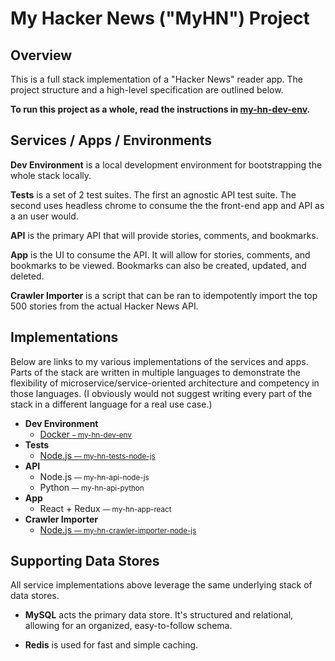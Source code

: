 # My Hacker News ("MyHN") Project

## Overview

This is a full stack implementation of a "Hacker News" reader app. The project structure and a high-level specification are outlined below.

**To run this project as a whole, read the instructions in [my-hn-dev-env](https://github.com/andyfleming/my-hn-dev-env).**

## Services / Apps / Environments

**Dev Environment** is a local development environment for bootstrapping the whole stack locally.

**Tests** is a set of 2 test suites. The first an agnostic API test suite. The second uses headless chrome to consume the the front-end app and API as a an user would.

**API** is the primary API that will provide stories, comments, and bookmarks.

**App** is the UI to consume the API. It will allow for stories, comments, and bookmarks to be viewed. Bookmarks can also be created, updated, and deleted.

**Crawler Importer** is a script that can be ran to idempotently import the top 500 stories from the actual Hacker News API.

<!--**Search Sync** is a worker service that will import any new records or chnages to records from MySQL to ElasticSearch.-->

<!-- **Data Analysis** is a set of scripts to determine things like most popular topics of all time (within the scope of the imported data) or the popularity of a topic over time. -->


## Implementations

Below are links to my various implementations of the services and apps. Parts of the stack are written in multiple languages to demonstrate the flexibility of microservice/service-oriented architecture and competency in those languages. (I obviously would not suggest writing every part of the stack in a different language for a real use case.)

* **Dev Environment**
    * [Docker <small>– my-hn-dev-env</small>](https://github.com/andyfleming/my-hn-dev-env)
* **Tests**
    * [Node.js <small>— my-hn-tests-node-js</small>](https://github.com/andyfleming/my-hn-tests)
* **API**
    * Node.js <small>— my-hn-api-node-js</small>
    * Python <small>— my-hn-api-python</small>
    <!--* [Scala <small>— my-hn-api-scala</small>]()-->
* **App**
    * React + Redux <small>— my-hn-app-react</small>
* **Crawler Importer**
    * [Node.js <small>— my-hn-crawler-importer-node-js</small>](https://github.com/andyfleming/my-hn-crawler-importer-node-js)
    <!--* [Golang <small>— my-hn-crawler-importer-go</small>]() -->
    <!--* **Search Sync**-->
    <!--* Node.js <small>— my-hn-search-sync-node-js</small>-->
<!--* **Data Analysis**
    * R <small>– my-hn-data-analysis-r
    * Python <small>– my-hn-data-analysis-python</small>
-->
## Supporting Data Stores

All service implementations above leverage the same underlying stack of data stores.

* **MySQL** acts the primary data store. It's structured and relational, allowing for an organized, easy-to-follow schema.
<!-- * **Elasticsearch** provides advanced full-text search beyond what MySQL can provide efficiently and effectively, including fuzzy-matching and weighting.-->
* **Redis** is used for fast and simple caching.
